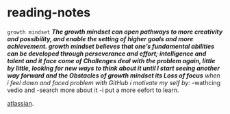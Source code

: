 # reading-notes
`growth mindset`
***The growth mindset can open pathways to more creativity and possibility, and enable the setting of higher goals and more achievement. growth mindset believes that one’s fundamental abilities can be developed through perseverance and effort; intelligence and talent and it face come of Challenges  deal with the problem again, little by little, looking for new ways to think about it until I start seeing another way forward and the Obstacles of growth mindset its Loss of focus***
_when i feel down and faced problem with GitHub i motivate my self by:_ 
-wathcing vedio and
-search more about it
-i put a more eefort to learn.

[atlassian](https://www.atlassian.com/blog/inside-atlassian/growth-mindset).
